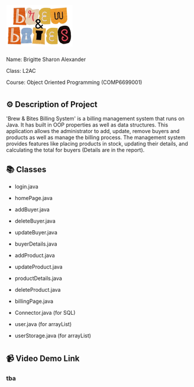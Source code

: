 # <img src="images/logonew2.png" width="180">

Name: Brigitte Sharon Alexander

Class: L2AC

Course: Object Oriented Programming (COMP6699001)

#

## ⚙️ Description of Project
'Brew & Bites Billing System' is a billing management system that runs on Java. It has built in OOP properties as well as data structures. This application allows the administrator to add, update, remove buyers and products as well as manage the billing process. The management system provides features like placing products in stock, updating their details, and calculating the total for buyers (Details are in the report).

## 📚 Classes
- login.java
- homePage.java
- addBuyer.java
- deleteBuyer.java
- updateBuyer.java
- buyerDetails.java
- addProduct.java
- updateProduct.java
- productDetails.java 
- deleteProduct.java
- billingPage.java

- Connector.java (for SQL)
- user.java (for arrayList)
- userStorage.java (for arrayList)

#

## 📹 Video Demo Link
### tba
